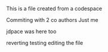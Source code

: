 This is a file created from a codespace

Commiting with 2 co authors
Just me


jdpace was here too

reverting testing
editing the file
